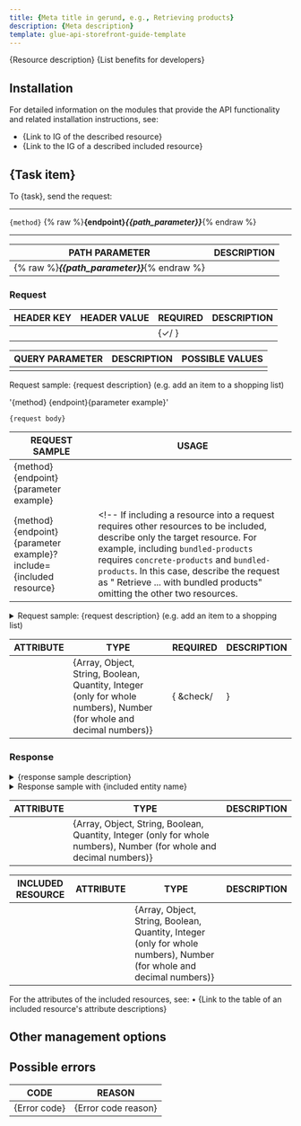 ```yaml
---
title: {Meta title in gerund, e.g., Retrieving products}
description: {Meta description}
template: glue-api-storefront-guide-template
---
```


{Resource description}
{List benefits for developers}


## Installation

For detailed information on the modules that provide the API functionality and related installation instructions, see:

* {Link to IG of the described resource}
* {Link to the IG of a described included resource}

## {Task item} <!--in imperative mood, i.e. Retrieve all products) -->

To {task}, send the request:

---

`{method}` {% raw %}**{endpoint}*{{path_parameter}}***{% endraw %}
<!--i.e., `GET` {% raw %}**/carts/*{{cart_uuid}}***{% endraw %}-->
---

| PATH PARAMETER | DESCRIPTION |
|---|---|
| {% raw %}***{{path_parameter}}***{% endraw %} |  |

### Request

| HEADER KEY | HEADER VALUE | REQUIRED | DESCRIPTION |
|---|---|---|---|
|  |  | {&check;/ } |  |


| QUERY PARAMETER | DESCRIPTION | POSSIBLE VALUES |
|---|---|---|
|   |   |   |

<!--
{% info_block infoBox "Included resources" %}

If a particular combination of resources should be included in the request to achieve a particular result, explain in it in this note. For example, "To include `bundled-products`, include `concrete-products` and `bundled-products` in the request.`"

{% endinfo_block %}

-->

Request sample: {request description} (e.g. add an item to a shopping list)

'{method} {endpoint}{parameter example}' <!--usage description (in imperative mood, i.e. Retrieve all products).-->

```{language}
{request body}
```
<!-- Use the following table if you have multiple request samples with a single request body or without it.) -->

| REQUEST SAMPLE | USAGE |
|---|---|
| {method} {endpoint}{parameter example} | <!-- usage description (in imperative mood, i.e. Retrieve all products) --> |
| {method} {endpoint}{parameter example}?include={included resource} | <!-- If including a resource into a request requires other resources to be included, describe only the target resource. For example, including `bundled-products` requires `concrete-products` and `bundled-products`. In this case, describe the request as " Retrieve ... with bundled products" omitting the other two resources. |

<details><summary markdown='span'>Request sample: {request description} (e.g. add an item to a shopping list)</summary>
'{method} {endpoint}{parameter example}' <!--usage description (in imperative mood, i.e. Retrieve all products). -->

```{language}
{request body}
```
</details>

| ATTRIBUTE | TYPE | REQUIRED | DESCRIPTION |
|---|---|---|---|
|  | {Array, Object, String, Boolean, Quantity, Integer (only for whole numbers), Number (for whole and decimal numbers)} | { &check/ |   } |  |

### Response

<!-- Response sample should correspond to the request sample in the previous section. -->

<details><summary markdown='span'>{response sample description}</summary>

```{language}
{response sample body}
```
</details>

<!-- For included resources: -->
<!-- If an included resource is in the request to include some other resource, omit it in the description -->
<details><summary markdown='span'>Response sample with {included entity name}</summary>

```{language}
{response sample body}
```
</details>

<!-- For long code blocks with sections, use H3 or H4 for section names (e.g., General order information)
Describe only the attributes that are unique for this article. If some or all the attributes are already described in another section of this article, provide a link. However, do not link to the section, but to the table with the attribute descriptions in that section. Use an anchor. -->

| ATTRIBUTE | TYPE | DESCRIPTION |
|---|---|---|
|  | {Array, Object, String, Boolean, Quantity, Integer (only for whole numbers), Number (for whole and decimal numbers)} |  |

<!-- Use the following table if an included resource does not have a dedicated page. -->

|INCLUDED RESOURCE | ATTRIBUTE | TYPE | DESCRIPTION |
|---|---|---|---|
|  |  | {Array, Object, String, Boolean, Quantity, Integer (only for whole numbers), Number (for whole and decimal numbers)} |  |

For the attributes of the included resources, see:
• {Link to the table of an included resource's attribute descriptions}

## Other management options

<!--Briefly describe and provide links to articles where this resource is used in combination with other resources. For example, as an included resource or as part of an endpoint of another resource.-->

## Possible errors

<!--Only one table with errors per article. Do not create separate tables in all the sections of a document.-->

| CODE | REASON |
|---|---|
|  {Error code} <!-- i.e., 408. Double-check that you are adding error codes, not error statuses. --> | {Error code reason} <!-- Brief explanation of the code, i.e., Invalid password. --> |
